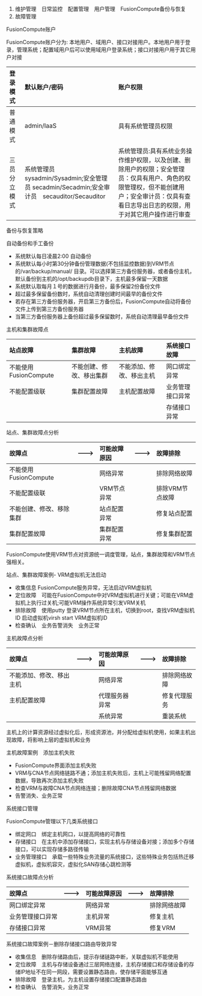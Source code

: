 1. 维护管理　日常监控　配置管理　用户管理　FusionCompute备份与恢复
2. 故障管理

FusionCompute账户

FusionCompute账户分为: 本地用户、域用户、接口对接用户。本地用户用于登录，管理系统；配置域用户后可以使用域用户登录系统；接口对接用户用于其它用户对接

|登录模式|默认账户/密码|账户权限|
|:---|:---|:---|
|普通模式|admin/IaaS|具有系统管理员权限|
|三员分立模式|系统管理员　sysadmin/Sysadmin;安全管理员 secadmin/Secadmin;安全审计员　secauditor/Secauditor|系统管理员:具有系统业务操作维护权限，以及创建、删除用户的权限；安全管理员：仅具有用户、角色的权限管理权，但不能创建用户；安全审计员：仅具有查看日志导出日志的权限，用于对其它用户操作进行审查|

备份与恢复策略

自动备份和手工备份

- 系统默认每日凌晨2:00 自动备份
- 系统默认每小时第30分钟备份管理数据(不包括监控数据)到VRM节点的/var/backup/manual/ 目录。可以选择第三方备份服务器，或者备份主机，默认备份到主机的/opt/backupdb目录下，主机最多保留一天数据
- 系统默认取每月１号的数据进行月备份，最多保留2份备份文件
- 超过最多保留备份数时，系统自动清理创建时间最早的备份文件
- 若存在第三方备份服务器，开启第三方备份后，FusionCompute自动将备份文件上传到第三方备份服务器
- 当第三方备份服务器上备份超过最多保留数时，系统自动清理最早备份文件

主机和集群故障点

|站点故障|集群故障|主机故障|系统接口故障|
|:---|:---|:---|:---|
|不能使用FusionCompute|不能创建、修改、移出集群|不能添加、修改、移出主机|网口绑定异常|
|不能配置级联|集群配置故障|主机配置故障|业务管理接口异常|
||||存储接口异常|

站点、集群故障点分析

|故障点|--->|可能故障原因|--->|故障排除|
|:---|:---|:---|:---|:---|
|不能使用FusionCompute||网络异常||排除网络故障|
|不能配置级联||VRM节点异常||排除VRM节点故障|
|不能创建、修改、移除集群||站点配置异常||修复站点配置|
|集群配置故障||集群配置异常||修复集群配置|

FusionCompute使用VRM节点对资源统一调度管理，站点，集群故障和VRM节点强相关。

站点、集群故障案例- VRM虚拟机无法启动
- 收集信息 FusionCompute服务异常，无法启动VRM虚拟机
- 定位故障　可能在FusionCompute中对VRM虚拟机进行关键；可能在VRM虚拟机上执行过关机;可能VRM操作系统异常引发VRM关机
- 排除故障　使用putty 登录VRM节点所在主机，切换到root，查找VRM虚拟机ID 启动虚拟机virsh start VRM虚拟机ID
- 检查确认　业务告警消失　业务正常

主机故障点分析

|故障点|--->|可能故障原因|--->|故障排除|
|:---|:---|:---|:---|:---|
|不能添加、修改、移出主机||网络异常||排除网络故障|
|主机配置故障||代理服务器异常||修复代理服务|
|||系统异常||重装系统|

主机上的计算资源经过虚拟化后，形成资源池，并分配给虚拟机使用，如果主机出现故障，将影响上层的虚拟机和业务

主机故障案例　添加主机失败
- FusionCompute界面添加主机失败
- VRM与CNA节点网络链路不通；添加主机失败后，主机上可能残留网络配置数据，导致再次添加主机失败
- 检查VRM与故障CNA节点网络连接；删除故障CNA节点残留网络数据
- 告警消失、业务正常

系统接口管理

FusionCompute管理以下几类系统接口
- 绑定网口　绑定主机网口，以提高网络的可靠性
- 存储接口　在主机中添加存储接口，实现主机与存储设备对接；添加多个存储接口，可以实现存储多路径传输
- 业务管理接口　承载一些特殊业务流量的系统接口，这些特殊业务包括热迁移虚拟机，虚拟机容灾，虚拟化SAN存储心跳检测等

系统接口故障点分析

|故障点|--->|可能故障原因|--->|故障排除|
|:---|:---|:---|:---|:---|
|网口绑定异常||网络异常||排除网络故障|
|业务管理接口异常||主机异常||修复主机|
|存储接口异常||VRM异常||修复VRM|

系统接口故障案例－删除存储接口路由导致异常

- 收集信息　删除存储路由后，提示存储链路中断，关联虚拟机不能使用
- 定位故障　主机与存储设备通过三层网络连接，主机存储接口和存储设备的存储IP地址不在同一网段，需要设置静态路由，使存储平面能够互通
- 排除故障　登录主机，为主机设置存储接口配置静态路由
- 检查确认　告警消失，业务正常

